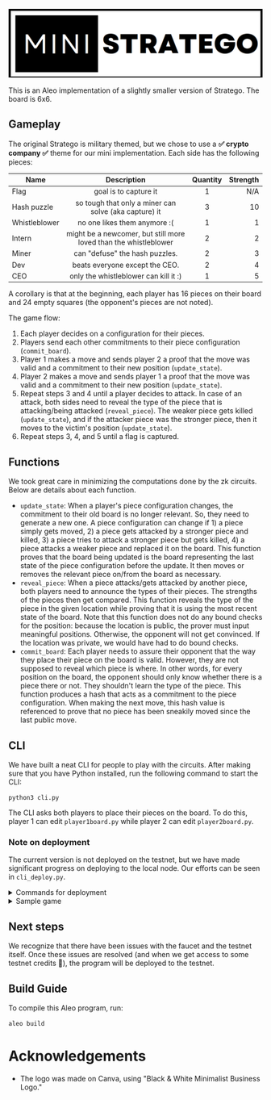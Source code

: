 ![Mini Stratego Logo](./logo.png "Mini Stratego Logo")

This is an Aleo implementation of a slightly smaller version of Stratego. The board is 6x6.

## Gameplay
The original Stratego is military themed, but we chose to use a __✅ crypto company ✅__ theme for our mini implementation. Each side has the following pieces:

| Name        | Description      | Quantity  | Strength
| ------------- |:-------------:|:-----:| -----:|
| Flag      | goal is to capture it | 1 | N/A |
| Hash puzzle      | so tough that only a miner can solve (aka capture) it      | 3 | 10 |
| Whistleblower | no one likes them anymore :(      | 1 | 1 |
| Intern | might be a newcomer, but still more loved than the whistleblower      |   2 | 2 |
| Miner | can "defuse" the hash puzzles.      |   2 | 3 |
| Dev | beats everyone except the CEO.      |   2 | 4 |
| CEO | only the whistleblower can kill it :)      |  1 | 5 |

A corollary is that at the beginning, each player has 16 pieces on their board and 24 empty squares (the opponent's pieces are not noted).

The game flow:
1. Each player decides on a configuration for their pieces.
2. Players send each other commitments to their piece configuration (`commit_board`).
3. Player 1 makes a move and sends player 2 a proof that the move was valid and a commitment to their new position (`update_state`).
4. Player 2 makes a move and sends player 1 a proof that the move was valid and a commitment to their new position (`update_state`).
5. Repeat steps 3 and 4 until a player decides to attack. In case of an attack, both sides need to reveal the type of the piece that is attacking/being attacked (`reveal_piece`). The weaker piece gets killed (`update_state`), and if the attacker piece was the stronger piece, then it moves to the victim's position (`update_state`).
6. Repeat steps 3, 4, and 5 until a flag is captured.



## Functions
We took great care in minimizing the computations done by the zk circuits. Below are details about each function.
* `update_state`: When a player's piece configuration changes, the commitment to their old board is no longer relevant. So, they need to generate a new one. A piece configuration can change if 1) a piece simply gets moved, 2) a piece gets attacked by a stronger piece and killed, 3) a piece tries to attack a stronger piece but gets killed, 4) a piece attacks a weaker piece and replaced it on the board. This function proves that the board being updated is the board representing the last state of the piece configuration before the update. It then moves or removes the relevant piece on/from the board as necessary.
* `reveal_piece`: When a piece attacks/gets attacked by another piece, both players need to announce the types of their pieces. The strengths of the pieces then get compared. This function reveals the type of the piece in the given location while proving that it is using the most recent state of the board. Note that this function does not do any bound checks for the position: because the location is public, the prover must input meaningful positions. Otherwise, the opponent will not get convinced. If the location was private, we would have had to do bound checks.
* `commit_board`: Each player needs to assure their opponent that the way they place their piece on the board is valid. However, they are not supposed to reveal which piece is where. In other words, for every position on the board, the opponent should only know whether there is a piece there or not. They shouldn't learn the type of the piece. This function produces a hash that acts as a commitment to the piece configuration. When making the next move, this hash value is referenced to prove that no piece has been sneakily moved since the last public move.

## CLI
We have built a neat CLI for people to play with the circuits. After making sure that you have Python installed, run the following command to start the CLI:
```
python3 cli.py
```
The CLI asks both players to place their pieces on the board. To do this, player 1 can edit `player1board.py` while player 2 can edit `player2board.py`.

### Note on deployment
The current version is not deployed on the testnet, but we have made significant progress on deploying to the local node. Our efforts can be seen in `cli_deploy.py`. 

<details><summary>Commands for deployment</summary>

```
// Start up beacon
rm -r .ledger-3-0; kill -9 $(lsof -t -i :3030); kill -9 $(lsof -t -i :4130);
snarkos start --nodisplay --dev 0 --beacon ""

// Check records
snarkos developer scan -v AViewKey1mSnpFFC8Mj4fXbK5YiWgZ3mjiV8CxA79bYNa8ymUpTrw --start 0 --end 1 --endpoint "http://localhost:3030"

// Deploy
snarkos developer deploy stratego.aleo --private-key APrivateKey1zkp8CZNn3yeCseEtxuVPbDCwSyhGW6yZKUYKfgXmcpoGPWH --query "http://localhost:3030" --path "./build/" --broadcast "http://localhost:3030/testnet3/transaction/broadcast" --fee 60000000 --record '{owner: aleo1rhgdu77hgyqd3xjj8ucu3jj9r2krwz6mnzyd80gncr5fxcwlh5rsvzp9px.private, microcredits: 375000000000000u64.private,_nonce: 5200513936359795717298866673446568253204834324686345405832419008404219093328group.public}'

// Run function1
snarkos developer execute stratego.aleo commit_board "318631593350490860862688876036096u128" "0u128" "true" --private-key APrivateKey1zkp8CZNn3yeCseEtxuVPbDCwSyhGW6yZKUYKfgXmcpoGPWH --query "http://localhost:3030" --broadcast "http://localhost:3030/testnet3/transaction/broadcast" --fee 60000000 --record '{owner: aleo1rhgdu77hgyqd3xjj8ucu3jj9r2krwz6mnzyd80gncr5fxcwlh5rsvzp9px.private, microcredits: 375000000000000u64.private, _nonce: 7878975746507090126227171979105950023927846325862272020500118522178700349837group.public}'

// Need to find new record in order to run another function (replace with proper id)
curl -X GET http://localhost:3030/testnet3/transaction/at10w5sx2gqtrpxzxmd82s3znektrl9dtrxrtwlglfcfrs8p79rj5pqnne5pt

// Decode value from .json using view key to get proper record

```

</details>

<details><summary>Sample game</summary>

```
$ python3 cli.py
please provide the path to the file containing your board data:
player1board.json
P1 private board state

┌───┬───┬───┬───┬───┬───┐
│ 1 │ 2 │ 4 │ 5 │ 3 │ 4 │
├───┼───┼───┼───┼───┼───┤
│ 2 │ 2 │ 5 │ 6 │ 6 │ 7 │
├───┼───┼───┼───┼───┼───┤
│   │   │   │   │   │   │
├───┼───┼───┼───┼───┼───┤
│   │   │   │   │   │   │
├───┼───┼───┼───┼───┼───┤
│   │   │   │   │   │   │
├───┼───┼───┼───┼───┼───┤
│   │   │   │   │   │   │
└───┴───┴───┴───┴───┴───┘

P1 board verified.
Hash commit=399577396980623581895515715827396235068708917853474010135638094251711625443field


please provide the path to the file containing your board data:
player2board.json            
P2 private board state

┌───┬───┬───┬───┬───┬───┐
│   │   │   │   │   │   │
├───┼───┼───┼───┼───┼───┤
│   │   │   │   │   │   │
├───┼───┼───┼───┼───┼───┤
│   │   │   │   │   │   │
├───┼───┼───┼───┼───┼───┤
│   │   │   │   │   │   │
├───┼───┼───┼───┼───┼───┤
│ 5 │ 2 │ 2 │ 2 │ 3 │ 4 │
├───┼───┼───┼───┼───┼───┤
│ 4 │ 5 │ 1 │ 6 │ 6 │ 7 │
└───┴───┴───┴───┴───┴───┘

P2 board verified.
Hash commit=1960830448338162390348349656925201022571500309579263256742339515213533721675field
p1 is starting turn now!


┌───┬───┬───┬───┬───┬───┐
│ 1 │ 2 │ 4 │ 5 │ 3 │ 4 │
├───┼───┼───┼───┼───┼───┤
│ 2 │ 2 │ 5 │ 6 │ 6 │ 7 │
├───┼───┼───┼───┼───┼───┤
│   │   │   │   │   │   │
├───┼───┼───┼───┼───┼───┤
│   │   │   │   │   │   │
├───┼───┼───┼───┼───┼───┤
│ X │ X │ X │ X │ X │ X │
├───┼───┼───┼───┼───┼───┤
│ X │ X │ X │ X │ X │ X │
└───┴───┴───┴───┴───┴───┘

Please indicate which piece to move:
row: 1
column: 0
new row: 2
new column: 0
Player board verified.
New hash commit=1468645310925225490657405982157285187708398193353712892303552439212303809014field
p2 is starting turn now!


┌───┬───┬───┬───┬───┬───┐
│ X │ X │ X │ X │ X │ X │
├───┼───┼───┼───┼───┼───┤
│   │ X │ X │ X │ X │ X │
├───┼───┼───┼───┼───┼───┤
│ X │   │   │   │   │   │
├───┼───┼───┼───┼───┼───┤
│   │   │   │   │   │   │
├───┼───┼───┼───┼───┼───┤
│ 5 │ 2 │ 2 │ 2 │ 3 │ 4 │
├───┼───┼───┼───┼───┼───┤
│ 4 │ 5 │ 1 │ 6 │ 6 │ 7 │
└───┴───┴───┴───┴───┴───┘

Please indicate which piece to move:
row: 4
column: 5
new row: 3
new column: 5
Player board verified.
New hash commit=3568700823377281081248679351191293413206805514813548872461011266183704765555field
p1 is starting turn now!


┌───┬───┬───┬───┬───┬───┐
│ 1 │ 2 │ 4 │ 5 │ 3 │ 4 │
├───┼───┼───┼───┼───┼───┤
│   │ 2 │ 5 │ 6 │ 6 │ 7 │
├───┼───┼───┼───┼───┼───┤
│ 2 │   │   │   │   │   │
├───┼───┼───┼───┼───┼───┤
│   │   │   │   │   │ X │
├───┼───┼───┼───┼───┼───┤
│ X │ X │ X │ X │ X │   │
├───┼───┼───┼───┼───┼───┤
│ X │ X │ X │ X │ X │ X │
└───┴───┴───┴───┴───┴───┘
```

</details>

## Next steps
We recognize that there have been issues with the faucet and the testnet itself. Once these issues are resolved (and when we get access to some testnet credits 🙂), the program will be deployed to the testnet.

## Build Guide

To compile this Aleo program, run:
```bash
aleo build
```
 

# Acknowledgements
* The logo was made on Canva, using "Black & White Minimalist Business Logo."
